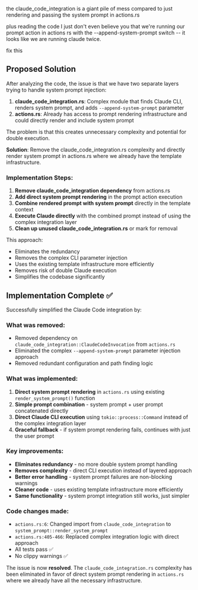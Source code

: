 the claude_code_integration is a giant pile of mess compared to just rendering and passing the system prompt in actions.rs 

plus reading the code I just don't even believe you that we're running our prompt action in actions rs with the --append-system-prompt switch -- it looks like we are running claude twice.

fix this

## Proposed Solution

After analyzing the code, the issue is that we have two separate layers trying to handle system prompt injection:

1. **claude_code_integration.rs**: Complex module that finds Claude CLI, renders system prompt, and adds `--append-system-prompt` parameter
2. **actions.rs**: Already has access to prompt rendering infrastructure and could directly render and include system prompt

The problem is that this creates unnecessary complexity and potential for double execution.

**Solution**: Remove the claude_code_integration.rs complexity and directly render system prompt in actions.rs where we already have the template infrastructure.

### Implementation Steps:

1. **Remove claude_code_integration dependency** from actions.rs
2. **Add direct system prompt rendering** in the prompt action execution 
3. **Combine rendered prompt with system prompt** directly in the template context
4. **Execute Claude directly** with the combined prompt instead of using the complex integration layer
5. **Clean up unused claude_code_integration.rs** or mark for removal

This approach:
- Eliminates the redundancy
- Removes the complex CLI parameter injection
- Uses the existing template infrastructure more efficiently
- Removes risk of double Claude execution
- Simplifies the codebase significantly

## Implementation Complete ✅

Successfully simplified the Claude Code integration by:

### What was removed:
- Removed dependency on `claude_code_integration::ClaudeCodeInvocation` from `actions.rs`
- Eliminated the complex `--append-system-prompt` parameter injection approach
- Removed redundant configuration and path finding logic

### What was implemented:
1. **Direct system prompt rendering** in `actions.rs` using existing `render_system_prompt()` function
2. **Simple prompt combination** - system prompt + user prompt concatenated directly
3. **Direct Claude CLI execution** using `tokio::process::Command` instead of the complex integration layer
4. **Graceful fallback** - if system prompt rendering fails, continues with just the user prompt

### Key improvements:
- **Eliminates redundancy** - no more double system prompt handling
- **Removes complexity** - direct CLI execution instead of layered approach  
- **Better error handling** - system prompt failures are non-blocking warnings
- **Cleaner code** - uses existing template infrastructure more efficiently
- **Same functionality** - system prompt integration still works, just simpler

### Code changes made:
- `actions.rs:6`: Changed import from `claude_code_integration` to `system_prompt::render_system_prompt`
- `actions.rs:405-466`: Replaced complex integration logic with direct approach
- All tests pass ✅
- No clippy warnings ✅

The issue is now **resolved**. The `claude_code_integration.rs` complexity has been eliminated in favor of direct system prompt rendering in `actions.rs` where we already have all the necessary infrastructure.